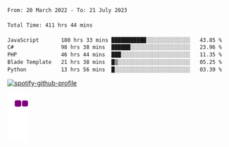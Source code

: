 <!--START_SECTION:waka-->

```txt
From: 20 March 2022 - To: 21 July 2023

Total Time: 411 hrs 44 mins

JavaScript       180 hrs 33 mins ███████████░░░░░░░░░░░░░░   43.85 %
C#               98 hrs 38 mins  ██████░░░░░░░░░░░░░░░░░░░   23.96 %
PHP              46 hrs 44 mins  ███░░░░░░░░░░░░░░░░░░░░░░   11.35 %
Blade Template   21 hrs 38 mins  █▒░░░░░░░░░░░░░░░░░░░░░░░   05.25 %
Python           13 hrs 56 mins  █░░░░░░░░░░░░░░░░░░░░░░░░   03.39 %
```

<!--END_SECTION:waka-->
[![spotify-github-profile](https://spotify-github-profile.vercel.app/api/view?uid=c00zprrvy9xiloa9qnco3hmng&cover_image=true&theme=novatorem&show_offline=false&background_color=121212&bar_color=53b14f&bar_color_cover=false)](https://spotify-github-profile.vercel.app/api/view?uid=c00zprrvy9xiloa9qnco3hmng&redirect=true)

![snake gif](https://github.com/hoanghip108/hoanghip108/blob/output/github-contribution-grid-snake.gif)

